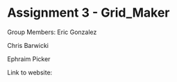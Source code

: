 # Assignment 3 - Grid_Maker

Group Members:
Eric Gonzalez

Chris Barwicki

Ephraim Picker

Link to website:


